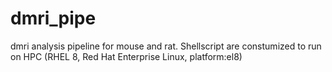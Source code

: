 # dmri_pipe
dmri analysis pipeline for mouse and rat. 
Shellscript are constumized to run on HPC (RHEL 8, Red Hat Enterprise Linux, platform:el8)

